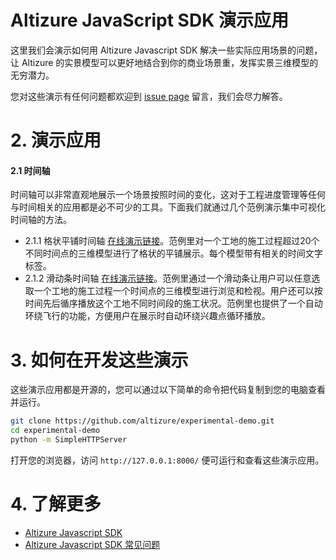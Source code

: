 # Altizure JavaScript SDK 演示应用

这里我们会演示如何用 Altizure Javascript SDK 解决一些实际应用场景的问题，让 Altizure 的实景模型可以更好地结合到你的商业场景重，发挥实景三维模型的无穷潜力。

您对这些演示有任何问题都欢迎到 [issue page](https://github.com/altizure/experimental-demo/issues) 留言，我们会尽力解答。

# 2. 演示应用

#### 2.1 时间轴

时间轴可以非常直观地展示一个场景按照时间的变化，这对于工程进度管理等任何与时间相关的应用都是必不可少的工具。下面我们就通过几个范例演示集中可视化时间轴的方法。

* 2.1.1 格状平铺时间轴 [在线演示链接](https://altizure.github.io/experimental-demo/timeline.html)。范例里对一个工地的施工过程超过20个不同时间点的三维模型进行了格状的平铺展示。每个模型带有相关的时间文字标签。
* 2.1.2 滑动条时间轴 [在线演示链接](https://altizure.github.io/experimental-demo/timeline-slider.html)。范例里通过一个滑动条让用户可以任意选取一个工地的施工过程一个时间点的三维模型进行浏览和检视。用户还可以按时间先后循序播放这个工地不同时间段的施工状况。范例里也提供了一个自动环绕飞行的功能，方便用户在展示时自动环绕兴趣点循环播放。

# 3. 如何在开发这些演示

这些演示应用都是开源的，您可以通过以下简单的命令把代码复制到您的电脑查看并运行。

```bash
git clone https://github.com/altizure/experimental-demo.git
cd experimental-demo
python -m SimpleHTTPServer
```

打开您的浏览器，访问 `http://127.0.0.1:8000/` 便可运行和查看这些演示应用。

# 4. 了解更多

* [Altizure Javascript SDK](altizure.github.io/dev-docs-site)
* [Altizure Javascript SDK 常见问题](jssdk-faq.md)
